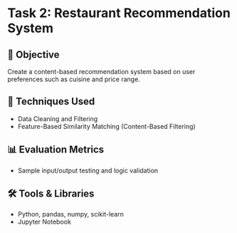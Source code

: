 # Task 2: Restaurant Recommendation System

## 📌 Objective
Create a content-based recommendation system based on user preferences such as cuisine and price range.

## 🔧 Techniques Used
- Data Cleaning and Filtering
- Feature-Based Similarity Matching (Content-Based Filtering)

## 📊 Evaluation Metrics
- Sample input/output testing and logic validation

## 🛠️ Tools & Libraries
- Python, pandas, numpy, scikit-learn
- Jupyter Notebook
